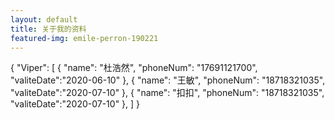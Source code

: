 ```yaml
---
layout: default
title: 关于我的资料
featured-img: emile-perron-190221
---
```

{
    "Viper": [
        {
            "name": "杜浩然",
            "phoneNum": "17691121700",
            "valiteDate":"2020-06-10"
        },
        {
         "name": "王敏",
         "phoneNum": "18718321035",
         "valiteDate":"2020-07-10"
         },
         {
         "name": "扣扣",
         "phoneNum": "18718321035",
         "valiteDate":"2020-07-10"
        },
    ]
}

